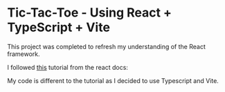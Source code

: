 # Tic-Tac-Toe - Using React + TypeScript + Vite

This project was completed to refresh my understanding of the React framework.

I followed [this](https://react.dev/learn/tutorial-tic-tac-toe#making-an-interactive-component) tutorial from the react docs:

My code is different to the tutorial as I decided to use Typescript and Vite.
